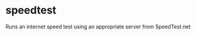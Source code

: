 speedtest
==============

Runs an internet speed test using an appropriate server from SpeedTest.net
